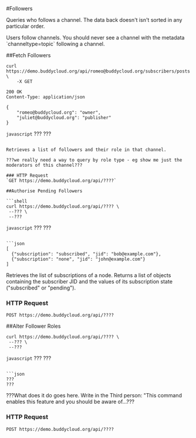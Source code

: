 #Followers

Queries who follows a channel. The data back doesn't isn't sorted in any particular order. 

<aside class="warning">
Users follow channels. You should never see a channel with the metadata `channeltype=topic` following a channel.
</aside>

##Fetch Followers

```shell
curl https://demo.buddycloud.org/api/romeo@buddycloud.org/subscribers/posts \
    -X GET
```

```shell
200 OK
Content-Type: application/json

{
    "romeo@buddycloud.org": "owner",
    "juliet@buddycloud.org": "publisher"
}
```

```javascript```
???
???
```

Retrieves a list of followers and their role in that channel.

???we really need a way to query by role type - eg show me just the moderators of this channel???

### HTTP Request
`GET https://demo.buddycloud.org/api/????`

##Authorise Pending Followers

```shell
curl https://demo.buddycloud.org/api/???? \
 --??? \
 --???
```

```javascript```
???
???
```

```json
[
  {"subscription": "subscribed", "jid": "bob@example.com"},
  {"subscription": "none", "jid": "john@example.com"}
]
```

Retrieves the list of subscriptions of a node. Returns a list of objects containing the subscriber JID and the values of its subscription state ("subscribed" or "pending").

### HTTP Request
`POST https://demo.buddycloud.org/api/????`

##Alter Follower Roles

```shell
curl https://demo.buddycloud.org/api/???? \
 --??? \
 --???
```

```javascript```
???
???
```

```json
???
???
```

???What does it do goes here. Write in the Third person: "This command enables this feature and you should be aware of...???

### HTTP Request
`POST https://demo.buddycloud.org/api/????`

